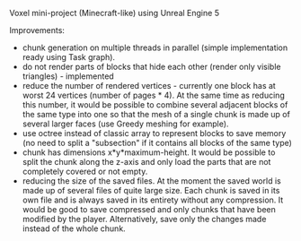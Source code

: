Voxel mini-project (Minecraft-like) using Unreal Engine 5

Improvements:
* chunk generation on multiple threads in parallel (simple implementation ready using Task graph).
* do not render parts of blocks that hide each other (render only visible triangles) - implemented
* reduce the number of rendered vertices - currently one block has at worst 24 vertices (number of pages \* 4). At the same time as reducing this number, it would be possible to combine several adjacent blocks of the same type into one so that the mesh of a single chunk is made up of several larger faces (use Greedy meshing for example).
* use octree instead of classic array to represent blocks to save memory (no need to split a "subsection" if it contains all blocks of the same type)
* chunk has dimensions x\*y\*maximum-height. It would be possible to split the chunk along the z-axis and only load the parts that are not completely covered or not empty. 
* reducing the size of the saved files. At the moment the saved world is made up of several files of quite large size. Each chunk is saved in its own file and is always saved in its entirety without any compression. It would be good to save compressed and only chunks that have been modified by the player. Alternatively, save only the changes made instead of the whole chunk.
